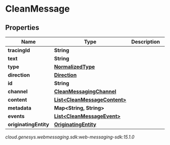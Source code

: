 # CleanMessage


## Properties

| Name | Type | Description | Notes |
| ------------ | ------------- | ------------- | ------------- |
| **tracingId** | **String** |  |  [optional] |
| **text** | **String** |  |  [optional] |
| **type** | [**NormalizedType**](NormalizedType) |  |  |
| **direction** | [**Direction**](Direction) |  |  [optional] |
| **id** | **String** |  |  [optional] |
| **channel** | [**CleanMessagingChannel**](CleanMessagingChannel) |  |  [optional] |
| **content** | [**List&lt;CleanMessageContent&gt;**](CleanMessageContent) |  |  [optional] |
| **metadata** | **Map&lt;String, String&gt;** |  |  [optional] |
| **events** | [**List&lt;CleanMessageEvent&gt;**](CleanMessageEvent) |  |  [optional] |
| **originatingEntity** | [**OriginatingEntity**](OriginatingEntity) |  |  [optional] |




_cloud.genesys.webmessaging.sdk:web-messaging-sdk:15.1.0_
